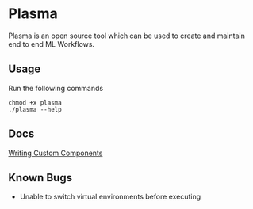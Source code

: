 # Plasma 

Plasma is an open source tool which can be used to create and maintain
end to end ML Workflows. 


## Usage

Run the following commands

    chmod +x plasma
    ./plasma --help


## Docs

[Writing Custom Components](https://github.com/s20ai/plasma-docs/blob/master/writing_components.md)

## Known Bugs

- Unable to switch virtual environments before executing 
